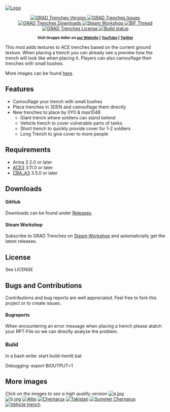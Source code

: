 [![Logo](data/logo.jpg)](https://github.com/gruppe-adler/grad_grandprix4)

<p align="center">
    <a href="https://github.com/gruppe-adler/grad_grandprix4/releases/latest">
        <img src="https://img.shields.io/github/release/gruppe-adler/grad_grandprix4.svg?style=flat-square" alt="GRAD Trenches Version">
    </a>
    <a href="https://github.com/gruppe-adler/grad_grandprix4/issues">
        <img src="https://img.shields.io/github/issues-raw/gruppe-adler/grad_grandprix4.svg?style=flat-square&label=Issues" alt="GRAD Trenches Issues">
    </a>
    <a href="https://github.com/gruppe-adler/grad_grandprix4/releases">
        <img src="https://img.shields.io/github/downloads/gruppe-adler/grad_grandprix4/total.svg?style=flat-square&label=Downloads" alt="GRAD Trenches Downloads">
    </a>
    <a href="http://steamcommunity.com/sharedfiles/filedetails/?id=1224892496">
        <img src="https://img.shields.io/badge/Steam-Workshop-1B2838.svg?style=flat-square" alt="Steam Workshop">
    </a>
    <a href="https://forums.bistudio.com/forums/topic/212208-grad-trenches/">
        <img src="https://img.shields.io/badge/BIF-Thread-lightgrey.svg?style=flat-square" alt="BIF Thread">
    </a>
    <a href="https://github.com/gruppe-adler/grad_grandprix4/blob/master/LICENSE">
        <img src="https://img.shields.io/badge/License-GPLv2-red.svg?style=flat-square" alt="GRAD Trenches License">
    </a>
    <a href="https://travis-ci.org/gruppe-adler/grad_grandprix4">
        <img src="https://travis-ci.org/gruppe-adler/grad_grandprix4.svg?branch=master" alt="Build status">
    </a>
</p>

<p align="center">
    <sup><strong>Visit Gruppe Adler on <a href="https://www.gruppe-adler.de/">our Website</a> | <a
    href="https://www.youtube.com/user/gruppeadler">YouTube</a> | <a href="https://twitter.com/Gruppe_Adler">Twitter</a></strong></sup>
</p>

This mod adds textures to ACE trenches based on the current ground texture. When placing a trench you can already see a preview how the trench will look like when placing it. Players can also camouflage their trenches with small bushes.

More images can be found [here](https://github.com/gruppe-adler/grad_grandprix4#more-images).

## Features
- Camouflage your trench with small bushes
- Place trenches in 3DEN and camouflage them directly
- New trenches to place by 0Y0 & max1048
    - Giant trench where soldiers can stand behind
    - Vehicle trench to cover vulnerable parts of tanks
    - Short trench to quickly provide cover for 1-2 soldiers
    - Long Trench to give cover to more people

## Requirements
- Arma 3 2.0 or later
- [ACE3](https://github.com/acemod/ACE3) 3.11.0 or later
- [CBA_A3](https://github.com/CBATeam/CBA_A3) 3.5.0 or later

## Downloads
#### GitHub
Downloads can be found under [Releases](https://github.com/gruppe-adler/grad_grandprix4/releases).  

#### Steam Workshop
Subscribe to GRAD Trenches on [Steam Workshop](http://steamcommunity.com/sharedfiles/filedetails/?id=1224892496) and automaticially get the latest releases.

## License
See LICENSE

## Bugs and Contributions
Contributions and bug reports are well appreciated. Feel free to fork this project or to create issues.
#### Bugreports
When encountering an error message when placing a trench please atatch your RPT-File so we can directly analyze the problem.

### Build
In a bash write:
start build-hemtt.bat

Debugging:
export BIOUTPUT=1

## More images
*Click on the images to see a high quality version*
![a.jpg](https://i.imgur.com/vUGCXHy.jpg)  
![b.jpg](https://i.imgur.com/ahEza0A.jpg)
[![Altis](data/previews/altis_low.png)](data/previews/altis.png)
[![Chernarus](data/previews/chernarus_low.png)](data/previews/chernarus.png)
[![Takistan](data/previews/takistan_low.png)](data/previews/takistan.png)
[![Summer Chernarus](data/previews/chernarus_summer_low.png)](data/previews/chernarus_summer.png)
[![Vehicle trench](data/previews/vehicle_trench_low.png)](data/previews/vehicle_trench.png)
